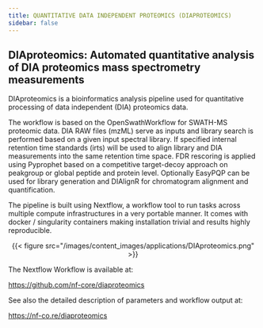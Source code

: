 ```yaml
---
title: QUANTITATIVE DATA INDEPENDENT PROTEOMICS (DIAPROTEOMICS)
sidebar: false
---
```


## DIAproteomics: Automated quantitative analysis of DIA proteomics mass spectrometry measurements

DIAproteomics is a bioinformatics analysis pipeline used for quantitative processing of data independent (DIA) proteomics data.

The workflow is based on the OpenSwathWorkflow for SWATH-MS proteomic data. DIA RAW files (mzML) serve as inputs and library search is performed based on a given input spectral library. If specified internal retention time standards (irts) will be used to align library and DIA measurements into the same retention time space. FDR rescoring is applied using Pyprophet based on a competitive target-decoy approach on peakgroup or global peptide and protein level. Optionally EasyPQP can be used for library generation and DIAlignR for chromatogram alignment and quantification.

The pipeline is built using Nextflow, a workflow tool to run tasks across multiple compute infrastructures in a very portable manner. It comes with docker / singularity containers making installation trivial and results highly reproducible.

<center>{{< figure src="/images/content_images/applications/DIAproteomics.png" >}}</center>

The Nextflow Workflow is available at:

https://github.com/nf-core/diaproteomics

See also the detailed description of parameters and workflow output at:

https://nf-co.re/diaproteomics

